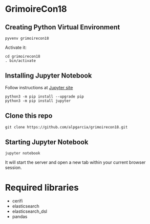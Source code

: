 # GrimoireCon18

## Creating Python Virtual Environment
```
pyvenv grimoirecon18
```

Activate it:
```
cd grimoirecon18
. bin/activate
```

## Installing Jupyter Notebook

Follow instructions at [Jupyter site](http://jupyter.org/install)

```
python3 -m pip install --upgrade pip
python3 -m pip install jupyter
```

## Clone this repo
```
git clone https://github.com/alpgarcia/grimoirecon18.git
```

## Starting Jupyter Notebook
```
jupyter notebook
```

It will start the server and open a new tab within your current browser session.

# Required libraries
* cerifi
* elasticsearch
* elasticsearch_dsl
* pandas
